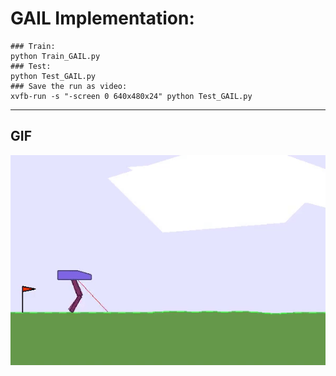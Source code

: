 # GAIL Implementation:
```
### Train:
python Train_GAIL.py
### Test:
python Test_GAIL.py
### Save the run as video:
xvfb-run -s "-screen 0 640x480x24" python Test_GAIL.py
```
__________________________________________________________________________________________________________

## GIF


![](https://github.com/SaminYeasar/Reinforcement-Learning-Algorithms/blob/master/GAIL/GAIL_deterministic_PolicyNN/BipedalWalker-v2/BipedalWalker_v2.gif)
